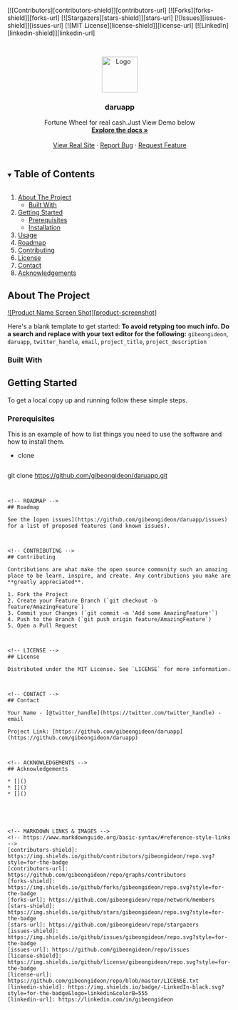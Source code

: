 

[![Contributors][contributors-shield]][contributors-url]
[![Forks][forks-shield]][forks-url]
[![Stargazers][stars-shield]][stars-url]
[![Issues][issues-shield]][issues-url]
[![MIT License][license-shield]][license-url]
[![LinkedIn][linkedin-shield]][linkedin-url]



<!-- PROJECT LOGO -->
<br />
<p align="center">
  <a href="https://github.com/gibeongideon/daruapp">
    <img src="images/logo1.png" alt="Logo" width="80" height="80">
  </a>

  <h3 align="center">daruapp</h3>

  <p align="center"> 
    Fortune Wheel for real cash.Just View Demo below
    <br />
    <a href="https://github.com/gibeongideon/daruapp"><strong>Explore the docs »</strong></a>
    <br />
    <br />
    <a href="https://dariplay.ga">View Real Site</a>
    ·
    <a href="https://github.com/gibeongideon/daruapp/issues">Report Bug</a>
    ·
    <a href="https://github.com/gibeongideon/daruapp/issues">Request Feature</a>
  </p>
</p>



<!-- TABLE OF CONTENTS -->
<details open="open">
  <summary><h2 style="display: inline-block">Table of Contents</h2></summary>
  <ol>
    <li>
      <a href="#about-the-project">About The Project</a>
      <ul>
        <li><a href="#built-with">Built With</a></li>
      </ul>
    </li>
    <li>
      <a href="#getting-started">Getting Started</a>
      <ul>
        <li><a href="#prerequisites">Prerequisites</a></li>
        <li><a href="#installation">Installation</a></li>
      </ul>
    </li>
    <li><a href="#usage">Usage</a></li>
    <li><a href="#roadmap">Roadmap</a></li>
    <li><a href="#contributing">Contributing</a></li>
    <li><a href="#license">License</a></li>
    <li><a href="#contact">Contact</a></li>
    <li><a href="#acknowledgements">Acknowledgements</a></li>
  </ol>
</details>


<!-- ABOUT THE PROJECT -->
## About The Project

[![Product Name Screen Shot][product-screenshot]](https://example.com)

Here's a blank template to get started:
**To avoid retyping too much info. Do a search and replace with your text editor for the following:**
`gibeongideon`, `daruapp`, `twitter_handle`, `email`, `project_title`, `project_description`


### Built With




<!-- GETTING STARTED -->
## Getting Started

To get a local copy up and running follow these simple steps.

### Prerequisites

This is an example of how to list things you need to use the software and how to install them.
* clone
  ```
git clone https://github.com/gibeongideon/daruapp.git
  ```


<!-- ROADMAP -->
## Roadmap

See the [open issues](https://github.com/gibeongideon/daruapp/issues) for a list of proposed features (and known issues).



<!-- CONTRIBUTING -->
## Contributing

Contributions are what make the open source community such an amazing place to be learn, inspire, and create. Any contributions you make are **greatly appreciated**.

1. Fork the Project
2. Create your Feature Branch (`git checkout -b feature/AmazingFeature`)
3. Commit your Changes (`git commit -m 'Add some AmazingFeature'`)
4. Push to the Branch (`git push origin feature/AmazingFeature`)
5. Open a Pull Request



<!-- LICENSE -->
## License

Distributed under the MIT License. See `LICENSE` for more information.



<!-- CONTACT -->
## Contact

Your Name - [@twitter_handle](https://twitter.com/twitter_handle) - email

Project Link: [https://github.com/gibeongideon/daruapp](https://github.com/gibeongideon/daruapp)



<!-- ACKNOWLEDGEMENTS -->
## Acknowledgements

* []()
* []()
* []()





<!-- MARKDOWN LINKS & IMAGES -->
<!-- https://www.markdownguide.org/basic-syntax/#reference-style-links -->
[contributors-shield]: https://img.shields.io/github/contributors/gibeongideon/repo.svg?style=for-the-badge
[contributors-url]: https://github.com/gibeongideon/repo/graphs/contributors
[forks-shield]: https://img.shields.io/github/forks/gibeongideon/repo.svg?style=for-the-badge
[forks-url]: https://github.com/gibeongideon/repo/network/members
[stars-shield]: https://img.shields.io/github/stars/gibeongideon/repo.svg?style=for-the-badge
[stars-url]: https://github.com/gibeongideon/repo/stargazers
[issues-shield]: https://img.shields.io/github/issues/gibeongideon/repo.svg?style=for-the-badge
[issues-url]: https://github.com/gibeongideon/repo/issues
[license-shield]: https://img.shields.io/github/license/gibeongideon/repo.svg?style=for-the-badge
[license-url]: https://github.com/gibeongideon/repo/blob/master/LICENSE.txt
[linkedin-shield]: https://img.shields.io/badge/-LinkedIn-black.svg?style=for-the-badge&logo=linkedin&colorB=555
[linkedin-url]: https://linkedin.com/in/gibeongideon
